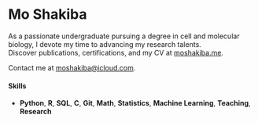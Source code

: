 # Mo Shakiba

As a passionate undergraduate pursuing a degree in cell and molecular biology, I devote my time to advancing my research talents. <br>
Discover publications, certifications, and my CV at [moshakiba.me](https://moshakiba.me/).

Contact me at <moshakiba@icloud.com>.

#### Skills
- **Python**, **R**, **SQL**, **C**, **Git**, **Math**, **Statistics**, **Machine Learning**, **Teaching**, **Research**


